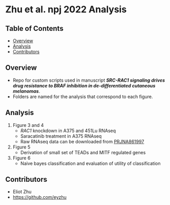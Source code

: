 # Zhu et al. npj 2022 Analysis

## Table of Contents

* [Overview](#overview)
* [Analysis](#analysis)
* [Contributors](#contributors)

## Overview
* Repo for custom scripts used in manuscript __*SRC-RAC1 signaling drives drug resistance to BRAF inhibition in de-differentiated cutaneous melanomas*__.
* Folders are named for the analysis that correspond to each figure.

## Analysis
1. Figure 3 and 4
	* *RAC1* knockdown in A375 and 451Lu RNAseq
	* Saracatinib treatment in A375 RNAseq
	* Raw RNAseq data can be downloaded from [PRJNA861997](https://www.ncbi.nlm.nih.gov/sra/PRJNA861997)
3. Figure 5
	* Derivation of small set of TEADs and MITF regulated genes
4. Figure 6
	* Naive bayes classification and evaluation of utility of classification
	
## Contributors 
* Eliot Zhu
* https://github.com/eyzhu